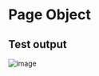 # Page Object
## Test output
![image](https://user-images.githubusercontent.com/43065890/69124385-cb55a480-0ab4-11ea-9b4d-faa8de0c9ae3.png)